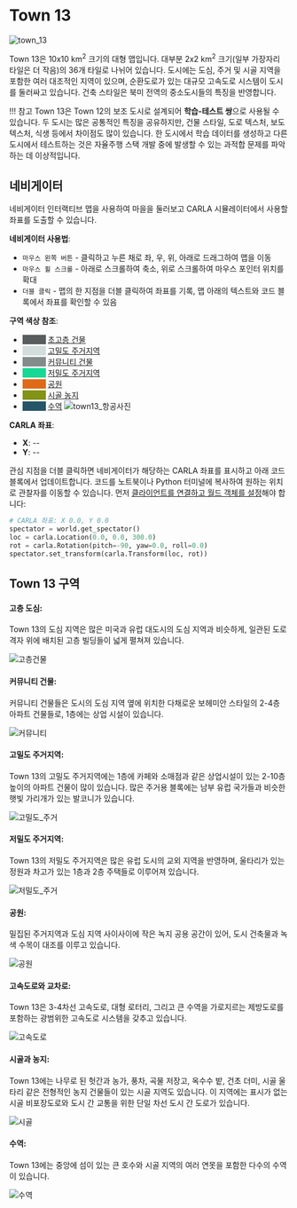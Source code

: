 # Town 13

![town_13](../img/catalogue/maps/town13/town13montage.webp)

Town 13은 10x10 km<sup>2</sup> 크기의 대형 맵입니다. 대부분 2x2 km<sup>2</sup> 크기(일부 가장자리 타일은 더 작음)의 36개 타일로 나뉘어 있습니다. 도시에는 도심, 주거 및 시골 지역을 포함한 여러 대조적인 지역이 있으며, 순환도로가 있는 대규모 고속도로 시스템이 도시를 둘러싸고 있습니다. 건축 스타일은 북미 전역의 중소도시들의 특징을 반영합니다.

!!! 참고
    Town 13은 Town 12의 보조 도시로 설계되어 **학습-테스트 쌍**으로 사용될 수 있습니다. 두 도시는 많은 공통적인 특징을 공유하지만, 건물 스타일, 도로 텍스처, 보도 텍스처, 식생 등에서 차이점도 많이 있습니다. 한 도시에서 학습 데이터를 생성하고 다른 도시에서 테스트하는 것은 자율주행 스택 개발 중에 발생할 수 있는 과적합 문제를 파악하는 데 이상적입니다.

## 네비게이터

네비게이터 인터랙티브 맵을 사용하여 마을을 둘러보고 CARLA 시뮬레이터에서 사용할 좌표를 도출할 수 있습니다.

__네비게이터 사용법__:

* `마우스 왼쪽 버튼` - 클릭하고 누른 채로 좌, 우, 위, 아래로 드래그하여 맵을 이동
* `마우스 휠 스크롤` - 아래로 스크롤하여 축소, 위로 스크롤하여 마우스 포인터 위치를 확대
* `더블 클릭` - 맵의 한 지점을 더블 클릭하여 좌표를 기록, 맵 아래의 텍스트와 코드 블록에서 좌표를 확인할 수 있음

__구역 색상 참조__:

* <span style="color:#595d5e; background-color:#595d5e;">&nbsp</span>   [초고층 건물](#high-rise-downtown)
* <span style="color:#d2dddc; background-color:#d2dddc;">&nbsp</span>   [고밀도 주거지역](#high-density-residential)
* <span style="color:#838c8b; background-color:#838c8b;">&nbsp</span>   [커뮤니티 건물](#community-buildings)
* <span style="color:#17d894; background-color:#17d894;">&nbsp</span>   [저밀도 주거지역](#low-density-residential)
* <span style="color:#df6a19; background-color:#df6a19;">&nbsp</span>   [공원](#parks)
* <span style="color:#839317; background-color:#839317;">&nbsp</span>   [시골 농지](#rural-and-farmland)
* <span style="color:#265568; background-color:#265568;">&nbsp</span>   [수역](#water)
![town13_항공사진](../img/catalogue/maps/town13/town13roadrunner.webp#map)

__CARLA 좌표__:

* __X__: <span id="carlacoord_x" style="animation: fadeMe 2s;">--</span>
* __Y__: <span id="carlacoord_y" style="animation: fadeMe 2s;">--</span>

관심 지점을 더블 클릭하면 네비게이터가 해당하는 CARLA 좌표를 표시하고 아래 코드 블록에서 업데이트합니다. 코드를 노트북이나 Python 터미널에 복사하여 원하는 위치로 관찰자를 이동할 수 있습니다. 먼저 [클라이언트를 연결하고 월드 객체를 설정](tuto_first_steps.md#launching-carla-and-connecting-the-client)해야 합니다:

```py
# CARLA 좌표: X 0.0, Y 0.0
spectator = world.get_spectator()
loc = carla.Location(0.0, 0.0, 300.0)
rot = carla.Rotation(pitch=-90, yaw=0.0, roll=0.0)
spectator.set_transform(carla.Transform(loc, rot))
```

## Town 13 구역

#### 고층 도심:

Town 13의 도심 지역은 많은 미국과 유럽 대도시의 도심 지역과 비슷하게, 일관된 도로 격자 위에 배치된 고층 빌딩들이 넓게 펼쳐져 있습니다.

![고층건물](../img/catalogue/maps/town13/high_rise.webp)

#### 커뮤니티 건물:

커뮤니티 건물들은 도시의 도심 지역 옆에 위치한 다채로운 보헤미안 스타일의 2-4층 아파트 건물들로, 1층에는 상업 시설이 있습니다.

![커뮤니티](../img/catalogue/maps/town13/community.webp)
#### 고밀도 주거지역:

Town 13의 고밀도 주거지역에는 1층에 카페와 소매점과 같은 상업시설이 있는 2-10층 높이의 아파트 건물이 많이 있습니다. 많은 주거용 블록에는 남부 유럽 국가들과 비슷한 햇빛 가리개가 있는 발코니가 있습니다.

![고밀도_주거](../img/catalogue/maps/town13/high_dens_res.webp)

#### 저밀도 주거지역:

Town 13의 저밀도 주거지역은 많은 유럽 도시의 교외 지역을 반영하며, 울타리가 있는 정원과 차고가 있는 1층과 2층 주택들로 이루어져 있습니다.

![저밀도_주거](../img/catalogue/maps/town13/low_dens_res.webp)

#### 공원:

밀집된 주거지역과 도심 지역 사이사이에 작은 녹지 공용 공간이 있어, 도시 건축물과 녹색 수목이 대조를 이루고 있습니다.

![공원](../img/catalogue/maps/town13/parks.webp)

#### 고속도로와 교차로:

Town 13은 3-4차선 고속도로, 대형 로터리, 그리고 큰 수역을 가로지르는 제방도로를 포함하는 광범위한 고속도로 시스템을 갖추고 있습니다.

![고속도로](../img/catalogue/maps/town13/highway.webp)

#### 시골과 농지:

Town 13에는 나무로 된 헛간과 농가, 풍차, 곡물 저장고, 옥수수 밭, 건초 더미, 시골 울타리 같은 전형적인 농지 건물들이 있는 시골 지역도 있습니다. 이 지역에는 표시가 없는 시골 비포장도로와 도시 간 교통을 위한 단일 차선 도시 간 도로가 있습니다.

![시골](../img/catalogue/maps/town13/rural.webp)

#### 수역:

Town 13에는 중앙에 섬이 있는 큰 호수와 시골 지역의 여러 연못을 포함한 다수의 수역이 있습니다.

![수역](../img/catalogue/maps/town13/water.webp)